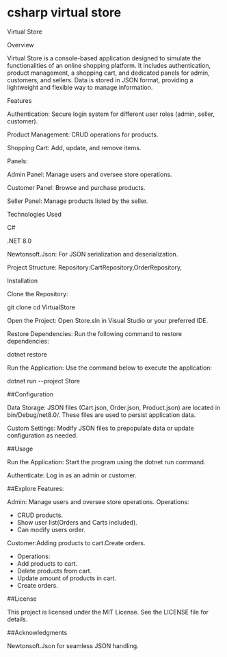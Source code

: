 # csharp virtual store
Virtual Store

Overview

Virtual Store is a console-based application designed to simulate the functionalities of an online shopping platform. It includes authentication, product management, a shopping cart, and dedicated panels for admin, customers, and sellers. Data is stored in JSON format, providing a lightweight and flexible way to manage information.

Features

Authentication: Secure login system for different user roles (admin, seller, customer).

Product Management: CRUD operations for products.

Shopping Cart: Add, update, and remove items.

Panels:

Admin Panel: Manage users and oversee store operations.

Customer Panel: Browse and purchase products.

Seller Panel: Manage products listed by the seller.

Technologies Used

C#

.NET 8.0

Newtonsoft.Json: For JSON serialization and deserialization.

Project Structure:
Repository:CartRepository,OrderRepository,


Installation

Clone the Repository:

git clone <repository-url>
cd VirtualStore

Open the Project:
Open Store.sln in Visual Studio or your preferred IDE.

Restore Dependencies:
Run the following command to restore dependencies:

dotnet restore

Run the Application:
Use the command below to execute the application:

dotnet run --project Store

##Configuration

Data Storage: JSON files (Cart.json, Order.json, Product.json) are located in bin/Debug/net8.0/. These files are used to persist application data.

Custom Settings: Modify JSON files to prepopulate data or update configuration as needed.

##Usage

Run the Application: Start the program using the dotnet run command.

Authenticate: Log in as an admin or customer.

##Explore Features:

Admin: Manage users and oversee store operations.
Operations:
- CRUD products.
- Show user list(Orders and Carts included).
- Can modify users order.

Customer:Adding products to cart.Create orders.
- Operations:
- Add products to cart.
- Delete products from cart.
- Update amount of products in cart.
- Create orders.



##License

This project is licensed under the MIT License. See the LICENSE file for details.

##Acknowledgments

Newtonsoft.Json for seamless JSON handling.

